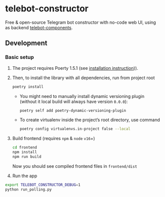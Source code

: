 # telebot-constructor

Free & open-source Telegram bot constructor with no-code web UI, using as backend [telebot-components](https://github.com/bots-against-war/telebot-components).

## Development

### Basic setup

1. The project requires Poerty 1.5.1 (see [installation instruction](https://python-poetry.org/docs/master#installing-with-the-official-installer))).

2. Then, to install the library with all dependencies, run from project root
   ```bash
   poetry install
   ```
   - You might need to manually install dynamic versioning plugin (without it local build will
     always have version `0.0.0`):
     ```bash
     poetry self add poetry-dynamic-versioning-plugin
     ```
   - To create virtualenv inside the project’s root directory, use command
     ```bash
     poetry config virtualenvs.in-project false --local
     ```

3. Build frontend (requires `npm` & `node` `v16`+)
   ```bash
   cd frontend
   npm install
   npm run build
   ```
   Now you should see compiled frontend files in `frontend/dist`

5. Run the app

```sh
export TELEBOT_CONSTRUCTOR_DEBUG=1
python run_polling.py
```
